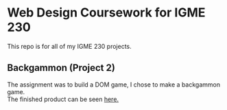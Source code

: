 # Web Design Coursework for IGME 230
This repo is for all of my IGME 230 projects.

## Backgammon (Project 2)
The assignment was to build a DOM game, I chose to make a backgammon game.  
The finished product can be seen [here.](https://people.rit.edu/~mks8205/230/project2/)